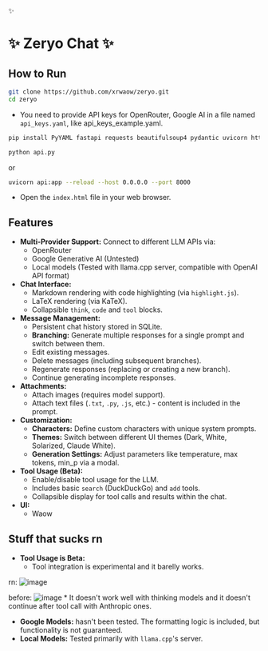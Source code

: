 ✨
# ✨ Zeryo Chat ✨

## How to Run
  ```bash
  git clone https://github.com/xrwaow/zeryo.git
  cd zeryo
  ```

  *   You need to provide API keys for OpenRouter, Google AI in a file named `api_keys.yaml`, like api_keys_example.yaml.

  ```bash
  pip install PyYAML fastapi requests beautifulsoup4 pydantic uvicorn httpx
  ```
  ```bash
  python api.py
  ```
  or
  ```bash
  uvicorn api:app --reload --host 0.0.0.0 --port 8000
  ```
  *   Open the `index.html` file in your web browser.

## Features

*   **Multi-Provider Support:** Connect to different LLM APIs via:
    *   OpenRouter
    *   Google Generative AI (Untested)
    *   Local models (Tested with llama.cpp server, compatible with OpenAI API format)
*   **Chat Interface:**
    *   Markdown rendering with code highlighting (via `highlight.js`).
    *   LaTeX rendering (via KaTeX).
    *   Collapsible `think`, `code` and `tool` blocks.
*   **Message Management:**
    *   Persistent chat history stored in SQLite.
    *   **Branching:** Generate multiple responses for a single prompt and switch between them.
    *   Edit existing messages.
    *   Delete messages (including subsequent branches).
    *   Regenerate responses (replacing or creating a new branch).
    *   Continue generating incomplete responses.
*   **Attachments:**
    *   Attach images (requires model support).
    *   Attach text files (`.txt`, `.py`, `.js`, etc.) - content is included in the prompt.
*   **Customization:**
    *   **Characters:** Define custom characters with unique system prompts.
    *   **Themes:** Switch between different UI themes (Dark, White, Solarized, Claude White).
    *   **Generation Settings:** Adjust parameters like temperature, max tokens, min_p via a modal.
*   **Tool Usage (Beta):**
    *   Enable/disable tool usage for the LLM.
    *   Includes basic `search` (DuckDuckGo) and `add` tools.
    *   Collapsible display for tool calls and results within the chat.
*   **UI:**
    *   Waow

## Stuff that sucks rn

*   **Tool Usage is Beta:**
    *   Tool integration is experimental and it barelly works.

rn:
![image](https://github.com/user-attachments/assets/b0506057-00da-4afb-8ecd-528e21792276)

before:
![image](https://github.com/user-attachments/assets/5b759472-da7e-44db-b8ff-c6644faabbb9)
    *   It doesn't work well with thinking models and it doesn't continue after tool call with Anthropic ones.
*   **Google Models:** hasn't been tested. The formatting logic is included, but functionality is not guaranteed.
*   **Local Models:** Tested primarily with `llama.cpp`'s server.
